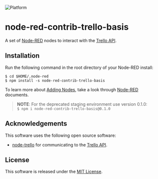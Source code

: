 ![Platform](https://img.shields.io/badge/Platform-Node--RED-%238e0000.svg)

# node-red-contrib-trello-basis
A set of [Node-RED](http://www.nodered.org/) nodes to interact with the [Trello API](https://developers.trello.com/).

## Installation
Run the following command in the root directory of your Node-RED install:
```shell
$ cd $HOME/.node-red
$ npm install -s node-red-contrib-trello-basis
```

To learn more about [Adding Nodes](https://nodered.org/docs/getting-started/adding-nodes), take a look through [Node-RED](http://www.nodered.org/) documents.

> **NOTE**: For the deprecated staging environment use version 0.1.0:  
> `$ npm i node-red-contrib-trello-basis@0.1.0`


## Acknowledgements
This software uses the following open source software:
- [node-trello](https://github.com/adunkman/node-trello) for communicating to the [Trello API](https://developers.trello.com/).

## License
This software is released under the [MIT License](http://opensource.org/licenses/mit-license.php).